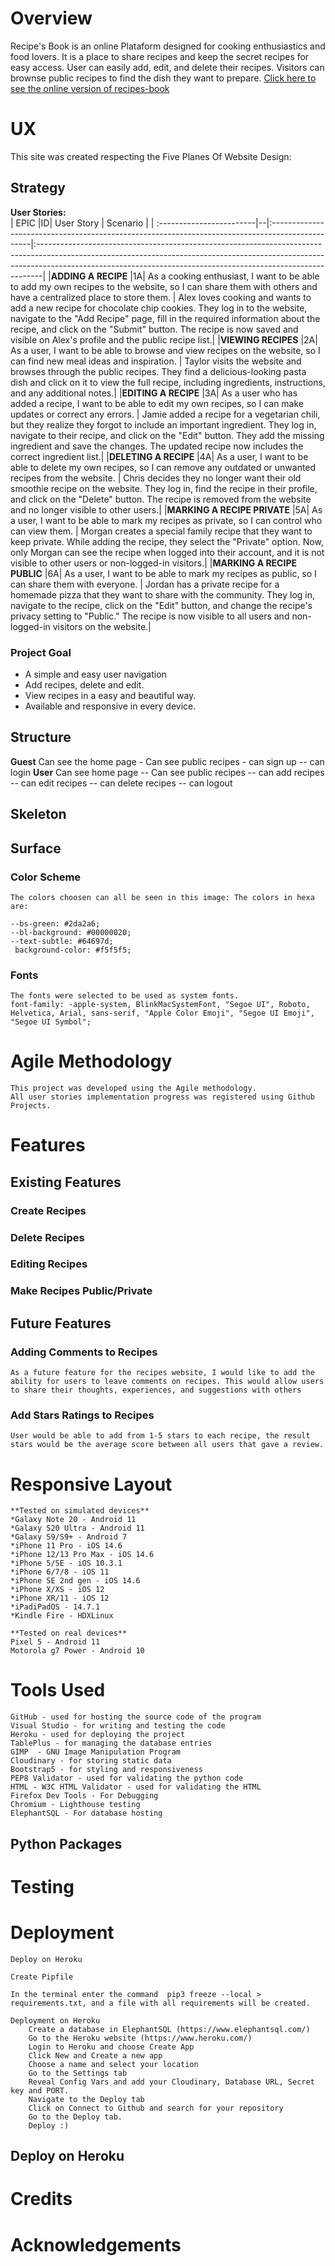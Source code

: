 # Overview

Recipe's Book is an online Plataform designed for cooking enthusiastics and food lovers. It is a place to 
share recipes and keep the secret recipes for easy access. User can easily add, edit, and delete their recipes.
Visitors can brownse public recipes to find the dish they want to prepare.
[Click here to see the online version of recipes-book](https://recipes-book.herokuapp.com/)

# UX
This site was created respecting the Five Planes Of Website Design:

## Strategy

**User Stories:**  
| EPIC |ID| User Story | Scenario |
| :------------------------|--|:------------------------------------------------------------------------------------------------|:-------------------------------------------------------------------------------------------------------------------------------------------------------------------------------------------------------------------------------------------|
|**ADDING A RECIPE** |1A| As a cooking enthusiast, I want to be able to add my own recipes to the website, so I can share them with others and have a centralized place to store them. | Alex loves cooking and wants to add a new recipe for chocolate chip cookies. They log in to the website, navigate to the "Add Recipe" page, fill in the required information about the recipe, and click on the "Submit" button. The recipe is now saved and visible on Alex's profile and the public recipe list.|
|**VIEWING RECIPES** |2A| As a user, I want to be able to browse and view recipes on the website, so I can find new meal ideas and inspiration. | Taylor visits the website and browses through the public recipes. They find a delicious-looking pasta dish and click on it to view the full recipe, including ingredients, instructions, and any additional notes.|
|**EDITING A RECIPE** |3A| As a user who has added a recipe, I want to be able to edit my own recipes, so I can make updates or correct any errors. | Jamie added a recipe for a vegetarian chili, but they realize they forgot to include an important ingredient. They log in, navigate to their recipe, and click on the "Edit" button. They add the missing ingredient and save the changes. The updated recipe now includes the correct ingredient list.|
|**DELETING A RECIPE** |4A| As a user, I want to be able to delete my own recipes, so I can remove any outdated or unwanted recipes from the website. | Chris decides they no longer want their old smoothie recipe on the website. They log in, find the recipe in their profile, and click on the "Delete" button. The recipe is removed from the website and no longer visible to other users.|
|**MARKING A RECIPE PRIVATE** |5A| As a user, I want to be able to mark my recipes as private, so I can control who can view them. | Morgan creates a special family recipe that they want to keep private. While adding the recipe, they select the "Private" option. Now, only Morgan can see the recipe when logged into their account, and it is not visible to other users or non-logged-in visitors.|
|**MARKING A RECIPE PUBLIC** |6A| As a user, I want to be able to mark my recipes as public, so I can share them with everyone. | Jordan has a private recipe for a homemade pizza that they want to share with the community. They log in, navigate to the recipe, click on the "Edit" button, and change the recipe's privacy setting to "Public." The recipe is now visible to all users and non-logged-in visitors on the website.|

### Project Goal
* A simple and easy user navigation
* Add recipes, delete and edit.
* View recipes in a easy and beautiful way.
* Available and responsive in every device.


## Structure

**Guest** Can see the home page - Can see public recipes - can sign up -- can login
**User** Can see home page -- Can see public recipes -- can add recipes -- can edit recipes -- can delete recipes -- can logout

## Skeleton


## Surface

### Color Scheme

    The colors choosen can all be seen in this image: The colors in hexa are:

    --bs-green: #2da2a6;
    --bl-background: #00000020;
    --text-subtle: #64697d;
     background-color: #f5f5f5;


### Fonts
    
    The fonts were selected to be used as system fonts. 
    font-family: -apple-system, BlinkMacSystemFont, "Segoe UI", Roboto, Helvetica, Arial, sans-serif, "Apple Color Emoji", "Segoe UI Emoji", "Segoe UI Symbol";

# Agile Methodology
    This project was developed using the Agile methodology.
    All user stories implementation progress was registered using Github Projects.



# Features
## Existing Features

### Create Recipes


### Delete Recipes


### Editing Recipes


### Make Recipes Public/Private


## Future Features

### Adding Comments to Recipes

    As a future feature for the recipes website, I would like to add the ability for users to leave comments on recipes. This would allow users to share their thoughts, experiences, and suggestions with others

### Add Stars Ratings to Recipes
    User would be able to add from 1-5 stars to each recipe, the result stars would be the average score between all users that gave a review.

# Responsive Layout

    **Tested on simulated devices**
    *Galaxy Note 20 - Android 11
    *Galaxy S20 Ultra - Android 11
    *Galaxy S9/S9+ - Android 7
    *iPhone 11 Pro - iOS 14.6
    *iPhone 12/13 Pro Max - iOS 14.6
    *iPhone 5/SE - iOS 10.3.1
    *iPhone 6/7/8 - iOS 11
    *iPhone SE 2nd gen - iOS 14.6
    *iPhone X/XS - iOS 12
    *iPhone XR/11 - iOS 12
    *iPadiPadOS - 14.7.1
    *Kindle Fire - HDXLinux

    **Tested on real devices**
    Pixel 5 - Android 11
    Motorola g7 Power - Android 10

# Tools Used

    GitHub - used for hosting the source code of the program
    Visual Studio - for writing and testing the code
    Heroku - used for deploying the project
    TablePlus - for managing the database entries
    GIMP  - GNU Image Manipulation Program
    Cloudinary - for storing static data
    Bootstrap5 - for styling and responsiveness
    PEP8 Validator - used for validating the python code
    HTML - W3C HTML Validator - used for validating the HTML
    Firefox Dev Tools - For Debugging
    Chromium - Lighthouse testing
    ElephantSQL - For database hosting


## Python Packages
# Testing
# Deployment

    Deploy on Heroku

    Create Pipfile

    In the terminal enter the command  pip3 freeze --local > requirements.txt, and a file with all requirements will be created.

    Deployment on Heroku
        Create a database in ElephantSQL (https://www.elephantsql.com/)
        Go to the Heroku website (https://www.heroku.com/)
        Login to Heroku and choose Create App
        Click New and Create a new app
        Choose a name and select your location
        Go to the Settings tab
        Reveal Config Vars and add your Cloudinary, Database URL, Secret key and PORT.
        Navigate to the Deploy tab
        Click on Connect to Github and search for your repository
        Go to the Deploy tab.
        Deploy :)


## Deploy on Heroku
# Credits
# Acknowledgements



